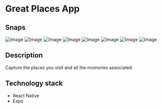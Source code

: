 # Great Places App

## Snaps

![Image](https://drive.google.com/file/d/1-wSBsoVFkcnemkH-xScvhSn95Urvwa_g/view)
![Image](https://drive.google.com/file/d/1-x3ZijH4TgdkdiJ29EbGmXy901GctGIp/view)
![Image](https://drive.google.com/file/d/102GUPVGibC-DigQSGDu0ObzFdh7hOpno/view)
![Image](https://drive.google.com/file/d/10407F4UgZiPZPqKaLwCucOwyiVcdOR8z/view)
![Image](https://drive.google.com/file/d/104by0-vaQdelDO8_sWRY9agRRAnWr6Yf/view)
![Image](https://drive.google.com/file/d/1096TqXh4BxzAs4yKRf15wj2CS6fsdug5/view)
![Image](https://drive.google.com/file/d/10BP5FXoqzIeVbtXrdsDXu7-3t8mXGUQy/view)
![Image](https://drive.google.com/file/d/10D-sbIrp8GiZxe8A2QZwY_05ngyT0ajW/view)

## Description

Capture the places you visit and all the momories associated.

## Technology stack

- React Native
- Expo


